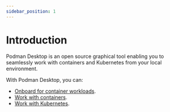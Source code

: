 ```yaml
---
sidebar_position: 1
---
```


# Introduction

Podman Desktop is an open source graphical tool enabling you to seamlessly work with containers and Kubernetes from your local environment.

With Podman Desktop, you can:

- [Onboard for container workloads](/docs/containers/onboarding).
- [Work with containers](/docs/containers).
- [Work with Kubernetes](/docs/kubernetes).

